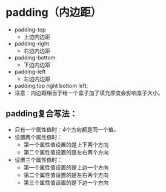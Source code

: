 # padding（内边距）
* padding-top
    * 上边内边距
* padding-right
    * 右边内边距
* padding-bottom
    * 下边内边距
* padding-left
    * 左边内边距
* padding:top right bottom left;
* 注意：内边距相当于给一个盒子加了填充厚度会影响盒子大小。
## padding复合写法：
* 只有一个属性值时：4个方向都是同一个值。
* 设置两个属性值时：
    * 第一个属性值设置的是上下两个方向
    * 第二个属性值设置的是左右两个方向
* 设置三个属性值时：
    * 第一个属性值设置的是上边一个方向
    * 第二个属性值设置的是左右两个方向
    * 第三个属性值设置的是下边一个方向